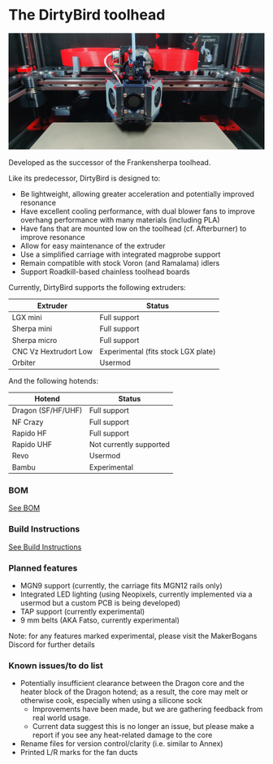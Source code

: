 # The DirtyBird toolhead

![DirtyBird Toolhead](./images/hero.jpg)

Developed as the successor of the Frankensherpa toolhead.

Like its predecessor, DirtyBird is designed to:

- Be lightweight, allowing greater acceleration and potentially improved resonance
- Have excellent cooling performance, with dual blower fans to improve overhang performance with many materials (including PLA)
- Have fans that are mounted low on the toolhead (cf. Afterburner) to improve resonance
- Allow for easy maintenance of the extruder
- Use a simplified carriage with integrated magprobe support
- Remain compatible with stock Voron (and Ramalama) idlers
- Support Roadkill-based chainless toolhead boards

Currently, DirtyBird supports the following extruders:

| Extruder | Status |
| ------- | ------- |
| LGX mini | Full support |
| Sherpa mini | Full support |
| Sherpa micro | Full support |
| CNC Vz Hextrudort Low | Experimental (fits stock LGX plate) |
| Orbiter | Usermod |

And the following hotends:

| Hotend | Status |
| ------- | ------- |
| Dragon (SF/HF/UHF) | Full support |
| NF Crazy | Full support |
| Rapido HF | Full support |
| Rapido UHF | Not currently supported |
| Revo | Usermod |
| Bambu | Experimental |

### BOM

[See BOM](./docs//bill-of-materials.md)

### Build Instructions

[See Build Instructions](./docs/build.md)

### Planned features

- MGN9 support (currently, the carriage fits MGN12 rails only)
- Integrated LED lighting (using Neopixels, currently implemented via a usermod but a custom PCB is being developed)
- TAP support (currently experimental)
- 9 mm belts (AKA Fatso, currently experimental)

Note: for any features marked experimental, please visit the MakerBogans Discord for further details

### Known issues/to do list

- Potentially insufficient clearance between the Dragon core and the heater block of the Dragon hotend; as a result, the core may melt or otherwise cook, especially when using a silicone sock
  - Improvements have been made, but we are gathering feedback from real world usage.
  - Current data suggest this is no longer an issue, but please make a report if you see any heat-related damage to the core
- Rename files for version control/clarity (i.e. similar to Annex)
- Printed L/R marks for the fan ducts
